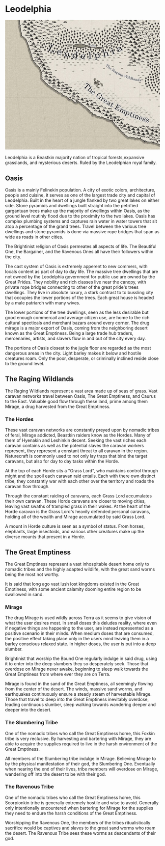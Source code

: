 # Leodelphia

![img](LeodelphiaMap.png)

Leodelphia is a Beastkin majority nation of tropical forests,expansive grasslands, and mysterious deserts. Ruled by the Leodelphian royal family.

## Oasis

Oasis is a mainly Felinekin population. A city of exotic colors, architecture, people and cuisine, it serves as one of the largest trade city and capital of Leodelphia. Built in the heart of a jungle flanked by two great lakes on either side. Stone pyramids and dwellings built straight into the petrified gargantuan trees make up the majority of dwellings within Oasis, as the ground level routinly flood due to the proximity to the two lakes. Oasis has complex plumbing systems and captures rain water in water towers that sit atop a percentage of the grand trees. Travel between the various tree dwellings and stone pyramids is done via massive rope bridges that span as wide as roads in other cities.

The Brightinist religion of Oasis permeates all aspects of life. The Beautiful One, the Bargainer, and the Ravenous Ones all have their followers within the city.

The cast system of Oasis is extremely apperent to new commers, with locals content as part of day to day life. The massive tree dwellings that are not owned by the Leodelphia government for public use are owned by the Great Prides. They nobility and rich classes live near the canopy, with private rope bridges connecting to other of the great pride's trees dwellings. They live in absolute luxury, a stark contrast to to bussling city that occupies the lower portions of the trees. Each great house is headed by a male patriarch with many wives.

The lower portions of the tree dwellings, seen as the less desirable but good enough commercail and average citizen use, are home to the rich cultural specticals and merchant bazars around every corner. The drug mirage is a major export of Oasis, coming from the neighboring desert known as the Great Emptiness. Being a large trade hub traders, mercenaries, artists, and slavers flow in and out of the city every day.

The portions of Oasis closest to the jugle floor are regarded as the most dangerous areas in the city. Light barley makes it below and hostile creatures roam. Only the poor, desperate, or criminally inclined reside close to the ground level.


## The Raging Wildlands

The Raging Wildlands represent a vast area made up of seas of grass. Vast caravan networks travel between Oasis, The Great Emptiness, and Caurus to the East. Valuable good flow through these land, prime among them Mirage, a drug harvested from the Great Emptiness.

### The Hordes

These vast caravan networks are constantly preyed upon by nomadic tribes of feral, Mirage addicted, Beastkin raiders know as the Hordes. Many of them of Hyenakin and Leshinkin decent. Seeking the vast riches each caravan contains as well as the potential slaves the caravan workers represent, they represent a constant threat to all caravan in the region. Naturecraft is commonly used to not only lay traps that bind the target caravans, but also for day to day tasks within the Horde.

At the top of each Horde sits a "Grass Lord", who maintains control through might and the spoil each caravan raid entails. Each with there own distinct tribe, they constantly war with each other over the territory and roads the caravan flow through.

Through the constant raiding of caravans, each Grass Lord accumulates their own caravan. These Horde caravans are closer to moving cities, leaving vast swaths of trampled grass in their wakes. At the heart of the Horde caravan is the Grass Lord's heavily defended personal caravans, holding all of the wealth and Mirage accumulated by said Grass Lord.

A mount in Horde culture is seen as a symbol of status. From horses, elephants, large insectoids, and various other creatures make up the diverse mounts that present in a Horde.

## The Great Emptiness

The Great Emptiness represent a vast inhospitable desert home only to nomadic tribes and the highly adapted wildlife, with the great sand worms being the most not worthy.

It is said that long ago vast lush lost kingdoms existed in the Great Emptiness, with some ancient calamity dooming entire region to be swallowed in sand.

### Mirage

The drug Mirage is used wildly across Terra as it seems to give vision of what the user desires most. In small doses this deludes reality, where even if negative things are happening to the user, are instead represented as a positive scenario in their minds. When medium doses that are consumed, the positive effect taking place only in the users mind leaving them in a barley conscious relaxed state. In higher doses, the user is put into a deep slumber.

Brightinist that worship the Bound One regularly indulge in said drug, using it to enter into the deep slumbers they so desperately seek. Those that overdose on Mirage never awake, beginning to sleep walk towards the Great Emptiness from where ever they are on Terra.

Mirage is found in the sand of the Great Emptiness, all seemingly flowing from the center of the desert. The winds, massive sand worms, and earthquakes continuously ensure a steady steam of harvestable Mirage. Those that travel to deep into the Great Emptiness inevitably overdose, leading continuous slumber, sleep walking towards wandering deeper and deeper into the desert.

### The Slumbering Tribe

One of the nomadic tribes who call the Great Emptiness home, this Foxkin tribe is very reclusive. By harvesting and bartering with Mirage, they are able to acquire the supplies required to live in the harsh environment of the Great Emptiness.

All members of the Slumbering tribe indulge in Mirage. Believing Mirage to by the physical manifestation of their god, the Slumbering One. Eventually when nearing the end of their lives, tribe members will overdose on Mirage, wandering off into the desert to be with their god.

### The Ravenous Tribe

One of the nomadic tribes who call the Great Emptiness home, this Scorpionkin tribe is generally extremely hostile and wise to avoid. Generally only intentionally encountered when bartering for Mirage for the supplies they need to endure the harsh conditions of the Great Emptiness.

Worshipping the Ravenous One, the members of the tribes ritualistically sacrifice would be captives and slaves to the great sand worms who roam the desert. The Ravenous Tribe sees these worms as descendants of their god.
